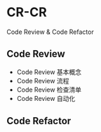 # CR-CR
Code Review &amp; Code Refactor

## Code Review
* Code Review 基本概念
* Code Review 流程
* Code Review 检查清单
* Code Review 自动化

## Code Refactor
